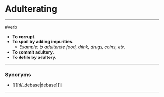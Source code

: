 # Adulterating
---
#verb
- **To corrupt.**
- **To spoil by adding impurities.**
	- _Example: to adulterate food, drink, drugs, coins, etc._
- **To commit adultery.**
- **To defile by adultery.**
---
### Synonyms
- [[[[d/_debase|debase]]]]
---
